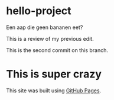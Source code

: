 # hello-project

Een aap die geen bananen eet?

This is a review of my previous edit.

This is the second commit on this branch.

# This is super crazy

This site was built using [GitHub Pages](https://pages.github.com/).
